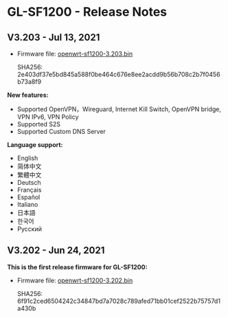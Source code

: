 # GL-SF1200 - Release Notes

## V3.203 - Jul 13, 2021

- Firmware file: [openwrt-sf1200-3.203.bin](https://fw.gl-inet.com/firmware/sf1200/release/openwrt-sf1200-3.203.bin)

    SHA256: 2e403df37e5bd845a588f0be464c676e8ee2acdd9b56b708c2b7f0456b73a8f9

**New features:**

- Supported OpenVPN，Wireguard, Internet Kill Switch, OpenVPN bridge, VPN IPv6, VPN Policy
- Supported S2S
- Supported Custom DNS Server

**Language support:**

- English
- 简体中文
- 繁體中文
- Deutsch
- Français
- Español
- Italiano
- 日本語
- 한국어
- Русский

## V3.202 - Jun 24, 2021

**This is the first release firmware for GL-SF1200:**

- Firmware file: [openwrt-sf1200-3.202.bin](https://fw.gl-inet.com/firmware/sf1200/release/openwrt-sf1200-3.202.bin)

    SHA256: 6f91c2ced6504242c34847bd7a7028c789afed71bb01cef2522b75757d1a430b